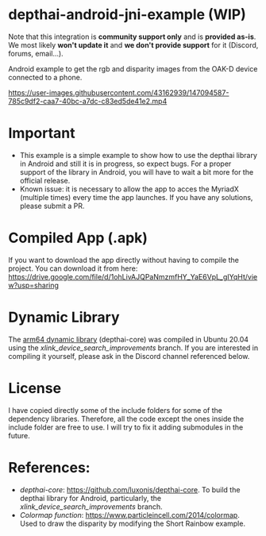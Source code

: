 # depthai-android-jni-example (WIP)

Note that this integration is **community support only** and is **provided as-is**. We most likely **won't update it** and **we don't provide support** for it (Discord, forums, email...).

Android example to get the rgb and disparity images from the OAK-D device connected to a phone. 

https://user-images.githubusercontent.com/43162939/147094587-785c9df2-caa7-40bc-a7dc-c83ed5de41e2.mp4


# Important
- This example is a simple example to show how to use the depthai library in Android and still it is in progress, so expect bugs. For a proper support of the library in Android, you will have to wait a bit more for the official release.
- Known issue: it is necessary to allow the app to acces the MyriadX (multiple times) every time the app launches. If you have any solutions, please submit a PR.

# Compiled App (.apk)
If you want to download the app directly without having to compile the project. You can download it from here: https://drive.google.com/file/d/1ohLivAJQPaNmzmfHY_YaE6VpL_gIYqHt/view?usp=sharing

# Dynamic Library
The [arm64 dynamic library](https://github.com/ibaiGorordo/depthai-android-jni-example/blob/main/app/src/main/libs/depthai/arm64-v8a/libdepthai-core.so) (depthai-core) was compiled in Ubuntu 20.04 using the *xlink_device_search_improvements* branch. If you are interested in compiling it yourself, please ask in the Discord channel referenced below.

# License
I have copied directly some of the include folders for some of the dependency libraries. Therefore, all the code except the ones inside the include folder are free to use. I will try to fix it adding submodules in the future.

# References:
- *depthai-core*: https://github.com/luxonis/depthai-core. To build the depthai library for Android, particularly, the *xlink_device_search_improvements* branch.
- *Colormap function*: https://www.particleincell.com/2014/colormap. Used to draw the disparity by modifying the Short Rainbow example.
